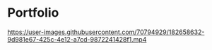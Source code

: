 # Portfolio

https://user-images.githubusercontent.com/70794929/182658632-9d981e67-425c-4e12-a7cd-9872241428f1.mp4

